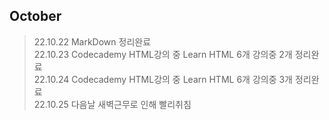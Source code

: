 ## October <br/>
> 22.10.22 MarkDown 정리완료<br/>
> 22.10.23 Codecademy HTML강의 중 Learn HTML 6개 강의중 2개 정리완료<br/>
> 22.10.24 Codecademy HTML강의 중 Learn HTML 6개 강의중 3개 정리완료<br/>
> 22.10.25 다음날 새벽근무로 인해 빨리취침<br/>
